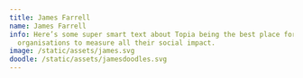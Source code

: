 ```yaml
---
title: James Farrell
name: James Farrell
info: Here’s some super smart text about Topia being the best place for social
  organisations to measure all their social impact.
image: /static/assets/james.svg
doodle: /static/assets/jamesdoodles.svg
---
```

